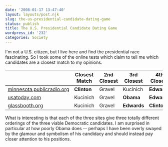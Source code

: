 ```yaml
---
date: '2008-01-17 13:47:40'
layout: layouts/post.njk
slug: the-us-presidential-candidate-dating-game
status: publish
title: The U.S. Presidential Candidate Dating Game
wordpress_id: '232'
categories: Society
---
```


I'm not a U.S. citizen, but I live here and find the presidential race fascinating.  So I took some of the online tests which claim to tell me which candidates are a closest match to my opinions.


| |Closest Match| 2nd Closest| 3rd Closest| 4th Closest| 5th Closest
|---|---|---|---|---|---
|[minnesota.publicradio.org](http://minnesota.publicradio.org/projects/ongoing/select_a_candidate/)|**Clinton**|Gravel|Kucinich|**Edwards**|**Obama**
|[usatoday.com](http://www.usatoday.com/news/politics/election2008/candidate-match-game.htm)|Kucinich|Gravel|**Obama**|**Edwards**|**Clinton**
|[glassbooth.org](http://glassbooth.org/)|Kucinich|Gravel|**Edwards**|**Clinton**|**Obama**


What is interesting is that each of the three sites give three totally different orderings of the three viable Democratic candidates.  I am surprised in particular at how poorly Obama does -- perhaps I have been overly swayed by the glamour and symbolism of his candidacy and should instead pay closer attention to his positions.
